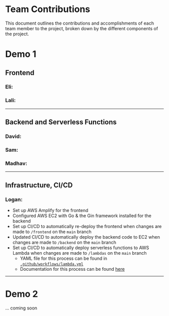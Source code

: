 # Team Contributions

This document outlines the contributions and accomplishments of each team member to the project, broken down by the different components of the project.

# Demo 1

## Frontend

### Eli:

### Lali:

---

## Backend and Serverless Functions

### David:

### Sam:

### Madhav:

---

## Infrastructure, CI/CD

### Logan:
- Set up AWS Amplify for the frontend
- Configured AWS EC2 with Go & the Gin framework installed for the backend
- Set up CI/CD to automatically re-deploy the frontend when changes are made to `/frontend` on the `main` branch
- Updated CI/CD to automatically deploy the backend code to EC2 when changes are made to `/backend` on the `main` branch
- Set up CI/CD to automatically deploy serverless functions to AWS Lambda when changes are made to `/lambdas` on the `main` branch
    - YAML file for this process can be found in [`.github/workflows/lambda.yml`](../.github/workflows/lambda.yml)
    - Documentation for this process can be found [here](Lambdas.md)

---

# Demo 2

... coming soon